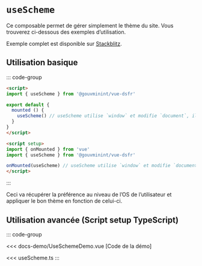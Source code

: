 # `useScheme`

Ce composable permet de gérer simplement le thème du site. Vous trouverez ci-dessous des exemples d’utilisation.

Exemple complet est disponible sur [Stackblitz](https://stackblitz.com/edit/vue-dsfr-use-scheme?file=app.vue).

## Utilisation basique

::: code-group

```html [Options API]
<script>
import { useScheme } from '@gouvminint/vue-dsfr'

export default {
  mounted () {
    useScheme() // useScheme utilise `window` et modifie `document`, il faut donc être sûr d'être côté client
  }
}
</script>
```

```html [Composition API]
<script setup>
import { onMounted } from 'vue'
import { useScheme } from '@gouvminint/vue-dsfr'

onMounted(useScheme) // useScheme utilise `window` et modifie `document`, il faut donc être sûr d'être côté client
</script>
```

:::

Ceci va récupérer la préférence au niveau de l’OS de l’utilisateur et appliquer le bon thème en fonction de celui-ci.

## Utilisation avancée (Script setup TypeScript)

::: code-group

<Story data-title="Démo" min-h="400px">
  <UseSchemeDemo />
</Story>

<<< docs-demo/UseSchemeDemo.vue [Code de la démo]

<<< useScheme.ts
:::

<script setup lang="ts">
import UseSchemeDemo from './docs-demo/UseSchemeDemo.vue'
</script>
